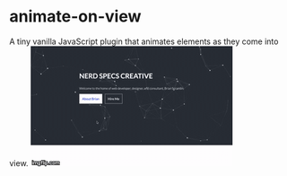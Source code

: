 # animate-on-view
A tiny vanilla JavaScript plugin that animates elements as they come into view.
![](aov.gif)
